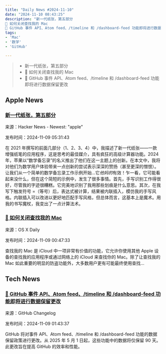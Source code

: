 ```yaml
---
title: "Daily News #2024-11-10"
date: "2024-11-10 08:43:25"
description: "新一代纸张，第五部分
🌟 如何关闭查找我的 Mac
🎉 GitHub 事件 API、Atom feed、/timeline 和 /dashboard-feed 功能即将进行数据保留更改"
tags: 
- 'Mac'
- '数学'
- 'GitHub'

---
```


> - 新一代纸张，第五部分
> - 🌟 如何关闭查找我的 Mac
> - 🎉 GitHub 事件 API、Atom feed、/timeline 和 /dashboard-feed 功能即将进行数据保留更改

## Apple News

### [新一代纸张，第五部分](https://mlajtos.mu/posts/new-kind-of-paper-5)

来源：Hacker News - Newest: "apple"

发布时间：2024-11-09 05:31:43

在 2021 年撰写的前面几部分（1、2、3、4）中，我描述了新一代纸张——一款增强纸笔的应用程序，这是思考的最佳媒介，具有疯狂的高级计算器功能。2024 年，苹果以“数学备忘录”的名义推出了他们在这一主题上的创新。在本文中，我将对他们为数学用户体验带来一点创新的尝试表示深深的赞扬（甚至更深的憎恨）。让我们从一个简单的数学备忘录工作示例开始...它*他妈的*有效！乍一看，它可能看起来没什么，但在这个简短的示例中，发生了很多事情。首先，手写识别工作得很好，尽管我的字迹很糟糕。它完美地识别了我用那些划痕是什么意思。其次，在我写下触发符号 =（等号）后，表达式被计算，结果被内联插入，模仿我的手写风格。内联插入可以改进以更好地匹配手写风格，但总体而言，这基本上是魔术。用我的书写魔杖，我变出了一点计算法术。

### [🌟 如何关闭查找我的 Mac](https://osxdaily.com/2024/11/08/how-to-turn-off-find-my-mac/)

来源：OS X Daily

发布时间：2024-11-09 00:47:33

查找我的 Mac 是 iCloud 中一项非常有价值的功能，它允许你使用其他 Apple 设备的查找我的应用程序或通过网络上的 iCloud 来查找你的 Mac。除了让查找我的 Mac 如此重要的明显的防盗功能外，大多数用户更有可能最终使用查找...

## Tech News

### [🎉 GitHub 事件 API、Atom feed、/timeline 和 /dashboard-feed 功能即将进行数据保留更改](https://github.blog/changelog/2024-11-08-upcoming-changes-to-data-retention-for-events-api-atom-feed-timeline-and-dashboard-feed-features)

来源：GitHub Changelog

发布时间：2024-11-09 01:43:37

GitHub 将对事件 API、Atom feed、/timeline 和 /dashboard-feed 功能的数据保留政策进行更改。从 2025 年 5 月 1 日起，这些功能中的数据将仅保留 90 天。此更改旨在提高 GitHub 的效率和性能。
